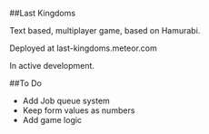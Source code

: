 ##Last Kingdoms

Text based, multiplayer game, based on Hamurabi.

Deployed at last-kingdoms.meteor.com

In active development.

##To Do

- Add Job queue system 
- Keep form values as numbers 
- Add game logic 
